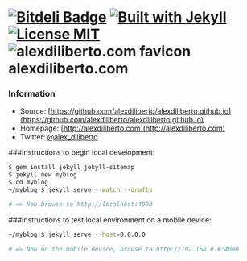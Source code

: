 [![Bitdeli Badge](https://d2weczhvl823v0.cloudfront.net/alexdiliberto/alexdiliberto.com/trend.png)](https://bitdeli.com/free "Bitdeli Badge")
[![Built with Jekyll](http://img.shields.io/badge/Built%20with-Jekyll-blue.svg)](http://jekyllrb.com/)
[![License MIT](http://img.shields.io/badge/license-MIT-blue.svg)](http://en.wikipedia.org/wiki/MIT_License)
![alexdiliberto.com favicon](/favicon.ico) alexdiliberto.com
=================

### Information

* Source: [https://github.com/alexdiliberto/alexdiliberto.github.io](https://github.com/alexdiliberto/alexdiliberto.github.io)
* Homepage: [http://alexdiliberto.com](http://alexdiliberto.com)
* Twitter: [@alex_diliberto](http://twitter.com/alex_diliberto)

###Instructions to begin local development:

```sh
$ gem install jekyll jekyll-sitemap
$ jekyll new myblog
$ cd myblog
~/myblog $ jekyll serve --watch --drafts

# => Now browse to http://localhost:4000
```

###Instructions to test local environment on a mobile device:

```sh
~/myblog $ jekyll serve --host=0.0.0.0

# => Now on the mobile device, browse to http://192.168.#.#:4000
```

